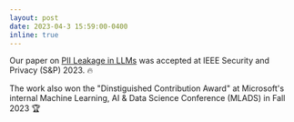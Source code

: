 ```yaml
---
layout: post
date: 2023-04-3 15:59:00-0400
inline: true
---
```


Our paper on <a href="https://arxiv.org/abs/2302.00539">PII Leakage in LLMs</a> was accepted at IEEE Security and Privacy (S&P) 2023. :fire:

The work also won the "Dinstiguished Contribution Award" at Microsoft's internal Machine Learning, AI & Data Science Conference (MLADS)  in Fall 2023 🏆 
